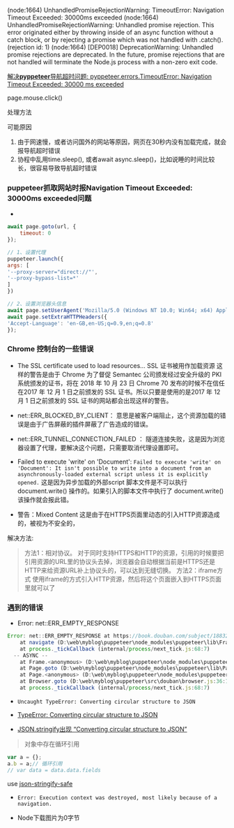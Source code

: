 
(node:1664) UnhandledPromiseRejectionWarning: TimeoutError: Navigation Timeout Exceeded: 30000ms exceeded
(node:1664) UnhandledPromiseRejectionWarning: Unhandled promise rejection. This error originated either by throwing inside of an async function without a catch block, or by rejecting a promise which was not handled with .catch(). (rejection id: 1)
(node:1664) [DEP0018] DeprecationWarning: Unhandled promise rejections are deprecated. In the future, promise rejections that are not handled will terminate the Node.js process with a non-zero exit code.




[解决**pyppeteer**导航超时问题: pyppeteer.errors.TimeoutError: Navigation Timeout Exceeded: 30000 ms exceeded](https://blog.csdn.net/qq_29570381/article/details/89735639)


page.mouse.click()

处理方法


可能原因

1. 由于网速慢，或者访问国外的网站等原因，网页在30秒内没有加载完成，就会报导航超时错误
2. 协程中乱用time.sleep(), 或者await async.sleep()，比如说睡的时间比较长，很容易导致导航超时错误


### puppeteer抓取网站时报Navigation Timeout Exceeded: 30000ms exceeded问题

- [](www.zhuyuntao.cn/puppeteer抓取网站时报navigation-timeout-exceeded-30000ms-exceeded问题/)

```js
await page.goto(url, {
    timeout: 0
});
```

```js
// 1、设置代理
puppeteer.launch({
args: [
'--proxy-server="direct://"',
'--proxy-bypass-list=*'
]
})

// 2、设置浏览器头信息
await page.setUserAgent('Mozilla/5.0 (Windows NT 10.0; Win64; x64) AppleWebKit/537.36 (KHTML, like Gecko) Chrome/61.0.3163.100 Safari/537.36');
await page.setExtraHTTPHeaders({
'Accept-Language': 'en-GB,en-US;q=0.9,en;q=0.8'
});
```


### Chrome 控制台的一些错误
- The SSL certificate used to load resources…
SSL 证书被用作加载资源
这样的警告是由于 Chrome 为了督促 Semantec 公司颁发经过安全升级的 PKI 系统颁发的证书，将在 2018 年 10 月 23 日 Chrome 70 发布的时候不在信任在2017 年 12 月 1 日之前颁发的 SSL 证书。所以只要是使用的是2017 年 12 月 1 日之前颁发的 SSL 证书的网站都会出现这样的警告。

- net::ERR_BLOCKED_BY_CLIENT：
意思是被客户端阻止，这个资源加载的错误是由于广告屏蔽的插件屏蔽了广告造成的错误。

- net::ERR_TUNNEL_CONNECTION_FAILED ：
隧道连接失败，这是因为浏览器设置了代理，要解决这个问题，只需要取消代理设置即可。

- Failed to execute 'write' on 'Document':
`Failed to execute 'write' on 'Document': It isn't possible to write into a document from an asynchronously-loaded external script unless it is explicitly opened.`
这是因为异步加载的外部script 脚本文件是不可以执行 document.write() 操作的。如果引入的脚本文件中执行了 document.write() 该操作就会报此错。

- 警告：Mixed Content
这是由于在HTTPS页面里动态的引入HTTP资源造成的，被视为不安全的，

解决方法:

> 方法1：相对协议。
对于同时支持HTTPS和HTTP的资源，引用的时候要把引用资源的URL里的协议头去掉，浏览器会自动根据当前是HTTPS还是HTTP来给资源URL补上协议头的，可以达到无缝切换。
方法2：iframe方式
使用iframe的方式引入HTTP资源，然后将这个页面嵌入到HTTPS页面里就可以了



### 遇到的错误

- Error: net::ERR_EMPTY_RESPONSE

```js
Error: net::ERR_EMPTY_RESPONSE at https://book.douban.com/subject/1883245/
    at navigate (D:\web\myblog\puppeteer\node_modules\puppeteer\lib\FrameManager.js:121:37)
    at process._tickCallback (internal/process/next_tick.js:68:7)
  -- ASYNC --
    at Frame.<anonymous> (D:\web\myblog\puppeteer\node_modules\puppeteer\lib\helper.js:111:15)
    at Page.goto (D:\web\myblog\puppeteer\node_modules\puppeteer\lib\Page.js:674:49)
    at Page.<anonymous> (D:\web\myblog\puppeteer\node_modules\puppeteer\lib\helper.js:112:23)
    at Browser.goto (D:\web\myblog\puppeteer\src\douban\browser.js:36:18)
    at process._tickCallback (internal/process/next_tick.js:68:7)
```


- `Uncaught TypeError: Converting circular structure to JSON`

- [TypeError: Converting circular structure to JSON](https://stackoverflow.com/questions/4816099/chrome-sendrequest-error-typeerror-converting-circular-structure-to-json)
- [JSON.stringify出现 “Converting circular structure to JSON”](https://www.oecom.cn/json-stringify-error/)

> 对象中存在循环引用

```js
var a = {};
a.b = a;// 循环引用
// var data = data.data.fields 
```

use [json-stringify-safe](https://www.npmjs.com/package/json-stringify-safe)


- `Error: Execution context was destroyed, most likely because of a navigation.`

- Node下载图片为0字节